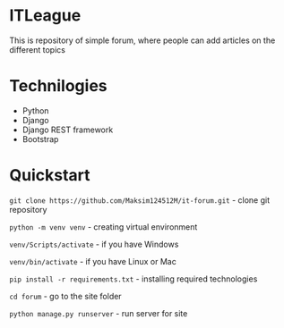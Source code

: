 # ITLeague
This is repository of simple forum, where people can add articles on the different topics
# Technilogies
* Python
* Django
* Django REST framework
* Bootstrap
# Quickstart
`git clone https://github.com/Maksim124512M/it-forum.git` - clone git repository  

`python -m venv venv` - creating virtual environment

`venv/Scripts/activate` - if you have Windows

`venv/bin/activate` - if you have Linux or Mac 

`pip install -r requirements.txt` - installing required technologies  

`cd forum` - go to the site folder  

`python manage.py runserver` - run server for site